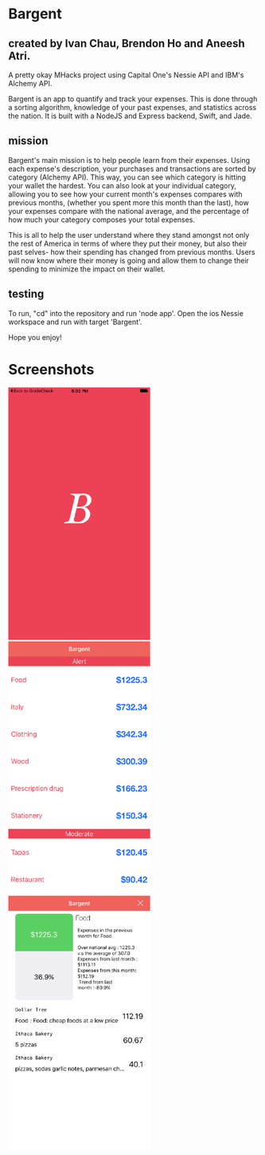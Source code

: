 # Bargent
## created by Ivan Chau, Brendon Ho and Aneesh Atri.

A pretty okay MHacks project using Capital One's Nessie API and IBM's Alchemy API. 

Bargent is an app to quantify and track your expenses. This is done through a sorting algorithm, knowledge of your past expenses, and statistics across the nation. It is built with a NodeJS and Express backend, Swift, and Jade.

## mission

Bargent's main mission is to help people learn from their expenses. Using each expense's description, your purchases and transactions are sorted by category (Alchemy API). This way, you can see which category is hitting your wallet the hardest. You can also look at your individual category, allowing you to see how your current month's expenses compares with previous months, (whether you spent more this month than the last), how your expenses compare with the national average, and the percentage of how much your category composes your total expenses. 

This is all to help the user understand where they stand amongst not only the rest of America in terms of where they put their money, but also their past selves- how their spending has changed from previous months. Users will now know where their money is going and allow them to change their spending to minimize the impact on their wallet.

## testing

To run, "cd" into the repository and run 'node app'. Open the ios Nessie workspace and run with target 'Bargent'.

Hope you enjoy!


# Screenshots

<img src="/screenshots/main.png" width = "285">
<img src="/screenshots/sorted.png" width = "285">
<img src="/screenshots/anaylsis.png" width = "285">





